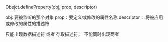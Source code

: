   Obejct.defineProperty(obj, prop, descriptor)

obj: 要被监听的那个对象
prop：要定义或修改的属性名称
descriptor： 将被应用或修改的属性的描述符

只能出现数据描述符 或者 存取描述符， 不能同时出现两者